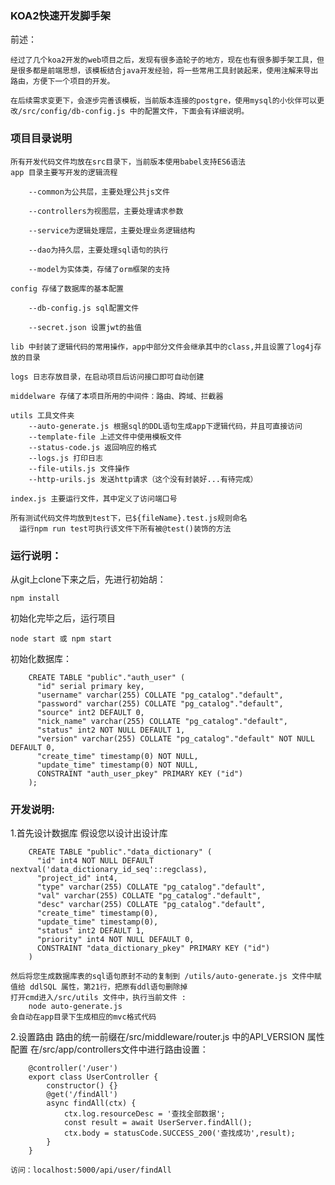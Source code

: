 ### KOA2快速开发脚手架
前述：
   
    经过了几个koa2开发的web项目之后，发现有很多造轮子的地方，现在也有很多脚手架工具，但是很多都是前端思想，该模板结合java开发经验，将一些常用工具封装起来，使用注解来导出路由，方便下一个项目的开发。
    
    在后续需求变更下，会逐步完善该模板，当前版本连接的postgre，使用mysql的小伙伴可以更改/src/config/db-config.js 中的配置文件，下面会有详细说明。
    
### 项目目录说明  
    所有开发代码文件均放在src目录下，当前版本使用babel支持ES6语法
    app 目录主要写开发的逻辑流程

        --common为公共层，主要处理公共js文件

        --controllers为视图层，主要处理请求参数

        --service为逻辑处理层，主要处理业务逻辑结构

        --dao为持久层，主要处理sql语句的执行

        --model为实体类，存储了orm框架的支持

    config 存储了数据库的基本配置

        --db-config.js sql配置文件
        
        --secret.json 设置jwt的盐值

    lib 中封装了逻辑代码的常用操作，app中部分文件会继承其中的class,并且设置了log4j存放的目录
    
    logs 日志存放目录，在启动项目后访问接口即可自动创建
    
    middelware 存储了本项目所用的中间件：路由、跨域、拦截器

    utils 工具文件夹
        --auto-generate.js 根据sql的DDL语句生成app下逻辑代码，并且可直接访问
        --template-file 上述文件中使用模板文件
        --status-code.js 返回响应的格式
        --logs.js 打印日志
        --file-utils.js 文件操作
        --http-urils.js 发送http请求（这个没有封装好...有待完成）
    
    index.js 主要运行文件，其中定义了访问端口号

    所有测试代码文件均放到test下，已${fileName}.test.js规则命名
      运行npm run test可执行该文件下所有被@test()装饰的方法

### 运行说明：
  从git上clone下来之后，先进行初始胡：
  
    npm install
    
  初始化完毕之后，运行项目
  
    node start 或 npm start
    
  初始化数据库：
```
    CREATE TABLE "public"."auth_user" (
      "id" serial primary key,
      "username" varchar(255) COLLATE "pg_catalog"."default",
      "password" varchar(255) COLLATE "pg_catalog"."default",
      "source" int2 DEFAULT 0,
      "nick_name" varchar(255) COLLATE "pg_catalog"."default",
      "status" int2 NOT NULL DEFAULT 1,
      "version" varchar(255) COLLATE "pg_catalog"."default" NOT NULL DEFAULT 0,
      "create_time" timestamp(0) NOT NULL,
      "update_time" timestamp(0) NOT NULL,
      CONSTRAINT "auth_user_pkey" PRIMARY KEY ("id")
    );
```
### 开发说明:
1.首先设计数据库
    假设您以设计出设计库
```
    CREATE TABLE "public"."data_dictionary" (
      "id" int4 NOT NULL DEFAULT nextval('data_dictionary_id_seq'::regclass),
      "project_id" int4,
      "type" varchar(255) COLLATE "pg_catalog"."default",
      "val" varchar(255) COLLATE "pg_catalog"."default",
      "desc" varchar(255) COLLATE "pg_catalog"."default",
      "create_time" timestamp(0),
      "update_time" timestamp(0),
      "status" int2 DEFAULT 1,
      "priority" int4 NOT NULL DEFAULT 0,
      CONSTRAINT "data_dictionary_pkey" PRIMARY KEY ("id")
    )
```
    然后将您生成数据库表的sql语句原封不动的复制到 /utils/auto-generate.js 文件中赋值给 ddlSQL 属性，第21行，把原有ddl语句删除掉
    打开cmd进入/src/utils 文件中，执行当前文件 :
        node auto-generate.js
    会自动在app目录下生成相应的mvc格式代码
2.设置路由
    路由的统一前缀在/src/middleware/router.js 中的API_VERSION 属性配置
    在/src/app/controllers文件中进行路由设置：
```
    @controller('/user')
    export class UserController {
    	constructor() {}
        @get('/findAll')
        async findAll(ctx) {
            ctx.log.resourceDesc = '查找全部数据';
            const result = await UserServer.findAll();
            ctx.body = statusCode.SUCCESS_200('查找成功',result);
        }
    }
```
    访问：localhost:5000/api/user/findAll
    